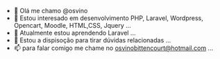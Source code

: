 - 👋 Olá me chamo @osvino
- 👀 Estou interesado em desenvolvimento PHP, Laravel, Wordpress, Opencart, Moodle, HTML,CSS, Jquery ...
- 🌱 Atualmente estou aprendendo Laravel ...
- 💞️ Estou a dispisoção para tirar dúvidas relacionadas ...
- 📫 para falar comigo me chame no osvinobittencourt@hotmail.com ...

<!---
osvino/osvino is a ✨ special ✨ repository because its `README.md` (this file) appears on your GitHub profile.
You can click the Preview link to take a look at your changes.
--->
